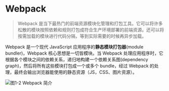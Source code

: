 <!--
 * @Author: your name
 * @Date: 2021-03-11 19:28:20
 * @LastEditTime: 2021-08-27 10:18:49
 * @LastEditors: Please set LastEditors
 * @Description: In User Settings Edit
 * @FilePath: \docsify-based-wiki\docs\webpack\index.md
-->

# Webpack

> Webpack 是当下最热门的前端资源模块化管理和打包工具。它可以将许多松散的模块按照依赖和规则打包成符合生产环境部署的前端资源。还可以将按需加载的模块进行代码分隔，等到实际需要的时候再异步加载。

Webpack 是一个现代 JavaScript 应用程序的**静态模块打包器**(module bundler)，Webpack 核心思想是一切皆模块。当 Webpack 处理应用程序时，它根据各个模块之间的依赖关系，递归地构建一个依赖关系图(dependency graph)，然后将所有这些模块打包成一个或多个 bundle，经过 Webpack 的处理，最终会输出浏览器能使用的静态资源（JS，CSS、图片资源）。

![图1-2 Webpack 简介](http://webpack.wuhaolin.cn/1%E5%85%A5%E9%97%A8/img/1-2webpack.png)

